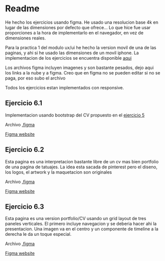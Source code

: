 # Readme

He hecho los ejercicios usando figma.
He usado una resolucion base 4k en lugar de las dimensiones por defecto que ofrece...
Lo que hice fue usar proporciones a la hora de implementarlo en el navegador, en vez de dimensiones reales.

Para la practica 1 del modulo ux/ui he hecho la version movil de una de las paginas, y ahi si he usado las dimensiones de un movil iphone.
La implementacion de los ejercicios se encuentra disponible [aqui](https://uned.netlify.app)

Los archivos figma incluyen imagenes y son bastante pesados, dejo aqui los links a la nube y a figma. Creo que en figma no se pueden editar si no se paga, por eso subo el archivo

Todos los ejercicios estan implementados con responsive.

## Ejercicio 6.1

Implementacion usando bootstrap del CV propuesto en el [ejercicio 5](https://uned.netlify.app/html-css/ejercicio-5)

Archivo [.figma](https://mega.nz/file/UltyiKrK#ffp3lwUQE4c_1BTD_6Z-xjpIyYUO1R8Xy9hw2hl_Wyk)

[Figma website](https://www.figma.com/file/9mp6kzMq9iRo8txZxy6FqO/6-1?type=design&t=Vk01aJczNpcHAbrW-6)

## Ejercicio 6.2

Esta pagina es una interpretacion bastante libre de un cv mas bien portfolio de una pagina de tatuajes. La idea esta sacada de pinterest pero el diseno, los logos, el artwork y la maquetacion son originales

Archivo [.figma](https://mega.nz/file/F0dSCY7K#aKXtt31GN1NPmgu0jTpz_rM1IkfrUuzAaBANpBGxaeo)

[Figma website](https://www.figma.com/file/uj9IyvpR1EWtnGVySbZrO7/6-2?type=design&t=Vk01aJczNpcHAbrW-6)

## Ejercicio 6.3

Esta pagina es una version portfolio/CV usando un grid layout de tres paneles verticales. El primero incluye navegacion y se deberia hacer ahi la presentacion. Una imagen va en el centro y un componente de timeline a la derecha le da un toque especial.

Archivo [.figma](https://mega.nz/file/4wNiWCqY#0H2NfAEFDWpqIZs38wo7nyxq33z-PIvWHO2Jl6gQVa0)

[Figma website](https://www.figma.com/file/CAJ0XzUwhHWAQvAKNCiIuD/6-3?type=design&t=Vk01aJczNpcHAbrW-6)
